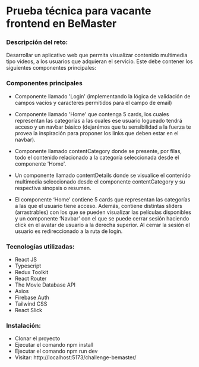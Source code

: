 # Prueba técnica para vacante frontend en BeMaster

### Descripción del reto:
Desarrollar un aplicativo web que permita visualizar contenido multimedia tipo
videos, a los usuarios que adquieran el servicio. Este debe contener los
siguientes componentes principales:

### Componentes principales

- Componente llamado 'Login' (implementando la lógica de validación de
campos vacíos y caracteres permitidos para el campo de email)
- Componente llamado 'Home' que contenga 5 cards, los cuales
representan las categorías a las cuales ese usuario logueado tendrá
acceso y un navbar básico (dejarémos que tu sensibilidad a la fuerza te
provea la inspiración para proponer los links que deben estar en el
navbar).
- Componente llamado contentCategory donde se presente, por filas,
todo el contenido relacionado a la categoría seleccionada desde el
componente 'Home'.

- Un componente llamado contentDetails donde se visualice el contenido
multimedia seleccionado desde el componente contentCategory y su
respectiva sinopsis o resumen.

- El componente ‘Home’ contiene 5 cards que representan las categorías a las que el usuario tiene acceso. Además, contiene distintas sliders (arrastrables) con los que se pueden visualizar las películas disponibles y un componente ‘Navbar’ con el que se puede cerrar sesión haciendo click en el avatar de usuario a la derecha superior. Al cerrar la sesión el usuario es redireccionado a la ruta de login.


### Tecnologías utilizadas:
- React JS
- Typescript
- Redux Toolkit
- React Router
- The Movie Database API
- Axios
- Firebase Auth
- Tailwind CSS
- React Slick

### Instalación:
- Clonar el proyecto
- Ejecutar el comando npm install
- Ejecutar el comando npm run dev
- Visitar: http://localhost:5173/challenge-bemaster/ 

